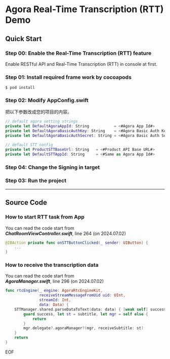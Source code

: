 # Agora Real-Time Transcription (RTT) Demo

## Quick Start

### Step 00: Enable the Real-Time Transcription (RTT) feature

Enable RESTful API and Real-Time Transcription (RTT) in console at first.

### Step 01: Install required frame work by cocoapods

```Shell
$ pod install
```

### Step 02: Modify AppConfig.swift

把以下参数改成您的项目的内容。

```Swift
// default agora setting strings
private let DefaultAgoraAppId: String           = <#Agora App Id#> 				// Agora App Id
private let DefaultAgoraBasicAuthKey: String    = <#Agora Basic Auth Key#> 		// Agora Basic Auth Key (for RESFful API, if need)
private let DefaultAgoraBasicAuthSecret: String = <#Agora Basic Auth Secret#> 	// Agora Basic Auth Secret (for RESFful API, if need)

// default STT config
private let ProductSTTBaseUrl: String   = <#Product API Base URL#>				// https://api.agora.io
private let DefaultSTTAppId: String     = <#Same as Agora App Id#>				// Same as Agora App Id
```

### Step 04: Change the Signing in target

### Step 03: Run the project

---

## Source Code

### How to start RTT task from App

You can read the code start from  
***ChatRoomViewController.swift***, line 264 (on 2024.07.02)

```Swift
@IBAction private func onSTTButtonClicked(_ sender: UIButton) {
    ...
}
```

### How to receive the transcription data

You can read the code start from  
***AgoraManager.swift***, line 296 (on 2024.07.02)

```Swift
func rtcEngine(_ engine: AgoraRtcEngineKit, 
			   receiveStreamMessageFromUid uid: UInt, 
			   streamId: Int, 
			   data: Data) {
    STTManager.shared.parseDataToText(data: data) { [weak self] success, subtitle in
        guard success, let st = subtitle, let mgr = self else {
            return
        }
        mgr.delegate?.agoraManager?(mgr, receiveSubtitle: st)
    }
    return
}
```

EOF
